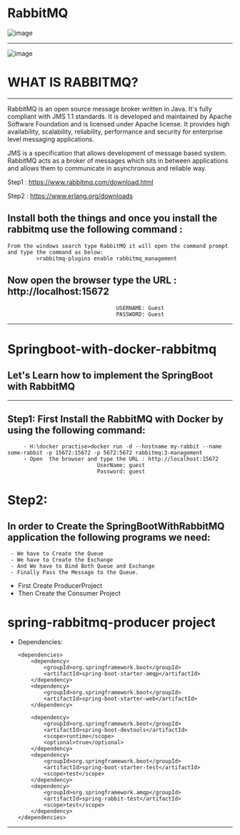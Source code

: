 # RabbitMQ

![image](https://user-images.githubusercontent.com/26134506/180869852-41d0a428-e301-4dc7-85c0-126eb42beba4.png)

--------------------------------------------------------------------------------------------------------------------------------------
![image](https://user-images.githubusercontent.com/26134506/181023316-6742aaca-c090-415d-8e57-03bfc6865b1d.png)


# WHAT IS RABBITMQ?
---------------------------------------------------------------------------
RabbitMQ is an open source message broker written in Java. It's fully compliant with JMS 1.1 standards. It is developed and maintained by Apache Software Foundation and is licensed under Apache license. It provides high availability, scalability, reliability, performance and security for enterprise level messaging applications.

JMS is a specification that allows development of message based system. RabbitMQ acts as a broker of messages which sits in between applications and allows them to communicate in asynchronous and reliable way.


  Step1 : https://www.rabbitmq.com/download.html
  
  Step2 : https://www.erlang.org/downloads
  
   ## Install both  the things and once you install the rabbitmq use the following command :
    From the windows search type RabbitMQ it will open the command prompt and type the command as below:
             >rabbitmq-plugins enable rabbitmq_management
             
   ## Now open the  browser type  the URL : http://localhost:15672
                                      USERNAME: Guest
                                      PASSWORD: Guest
                                      
                                     
--------------------------------------------------------------------------------------------------

# Springboot-with-docker-rabbitmq

## Let's Learn how  to implement the SpringBoot with  RabbitMQ
------------------------------------------------------------------
 
 ## Step1: First Install the RabbitMQ with Docker by  using the following command:
         - H:\docker practise>docker run -d --hostname my-rabbit --name some-rabbit -p 15672:15672 -p 5672:5672 rabbitmq:3-management
         - Open  the browser and type the URL : http://localhost:15672
                                UserName: guest
                                Password: guest

# Step2:
## In order to Create the SpringBootWithRabbitMQ application the following programs we need:
     - We have to Create the Queue
     - We have to Create the Exchange
     - And We have to Bind Both Queue and Exchange
     - Finally Pass the Message to the Queue.
     
- First Create ProducerProject
- Then Create the Consumer Project
 
 # spring-rabbitmq-producer project
 - Dependencies:
    ```
   <dependencies>
		<dependency>
			<groupId>org.springframework.boot</groupId>
			<artifactId>spring-boot-starter-amqp</artifactId>
		</dependency>
		<dependency>
			<groupId>org.springframework.boot</groupId>
			<artifactId>spring-boot-starter-web</artifactId>
		</dependency>

		<dependency>
			<groupId>org.springframework.boot</groupId>
			<artifactId>spring-boot-devtools</artifactId>
			<scope>runtime</scope>
			<optional>true</optional>
		</dependency>
		<dependency>
			<groupId>org.springframework.boot</groupId>
			<artifactId>spring-boot-starter-test</artifactId>
			<scope>test</scope>
		</dependency>
		<dependency>
			<groupId>org.springframework.amqp</groupId>
			<artifactId>spring-rabbit-test</artifactId>
			<scope>test</scope>
		</dependency>
	</dependencies>
   ```
  --------------------------------------------------------------------------------------------------------------------
 
 
 
  
